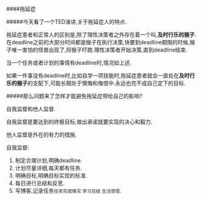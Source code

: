 ####拖延症

#####今天看了一个TED演讲,关于拖延症人的特点.

拖延症患者和正常人的区别是,除了理性决策者之外存在着一个叫,**及时行乐的猴子**.在deadline之前的大部分时间都是猴子在执行决策,快要到deadline期限的时候,猴子唯一害怕的怪兽出现了,将猴子吓跑.理性决策者开始决策,直到deadline结束.

当一个任务或者计划的事情有deadline时,情况如上述.

如果一件事没有deadline时,比如自学一项技能时,拖延症患者就会一直处在**及时行乐的猴子**的支配下,可能长期处于懊悔和悔恨中.永远也完不成自己定下的目标.

#####那么问题来了怎样才能避免拖延症带给自己的影响?

自我监督和他人监督.

自我监督是要达到的终极目标,做出承诺就要实现的决心和毅力.

他人监督是外在的有力的措施.

自我监督:

1. 制定合理计划,明确deadline.
2. 计划尽量详细,每天都有任务.
3. 明确目标,明确目标实现的标准.
4. 每日进行总结和反思.
5. 写博客,记录任务`任务完成情况` `学习总结` `生活感悟`.


